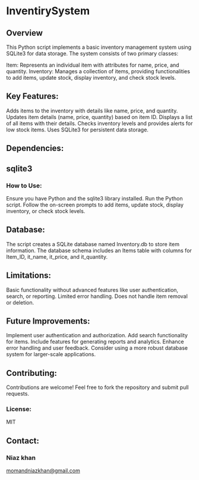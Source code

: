 # InventirySystem

## Overview

This Python script implements a basic inventory management system using SQLite3 for data storage. The system consists of two primary classes:

Item: Represents an individual item with attributes for name, price, and quantity.
Inventory: Manages a collection of items, providing functionalities to add items, update stock, display inventory, and check stock levels.
## Key Features:

Adds items to the inventory with details like name, price, and quantity.
Updates item details (name, price, quantity) based on item ID.
Displays a list of all items with their details.
Checks inventory levels and provides alerts for low stock items.
Uses SQLite3 for persistent data storage.
## Dependencies:

## sqlite3
### How to Use:

Ensure you have Python and the sqlite3 library installed.
Run the Python script.
Follow the on-screen prompts to add items, update stock, display inventory, or check stock levels.
## Database:

The script creates a SQLite database named Inventory.db to store item information. The database schema includes an Items table with columns for Item_ID, it_name, it_price, and it_quantity.

## Limitations:

Basic functionality without advanced features like user authentication, search, or reporting.
Limited error handling.
Does not handle item removal or deletion.
## Future Improvements:

Implement user authentication and authorization.
Add search functionality for items.
Include features for generating reports and analytics.
Enhance error handling and user feedback.
Consider using a more robust database system for larger-scale applications.
## Contributing:

Contributions are welcome! Feel free to fork the repository and submit pull requests.

### License:
MIT
## Contact:
### Niaz khan
momandniazkhan@gmail.com
